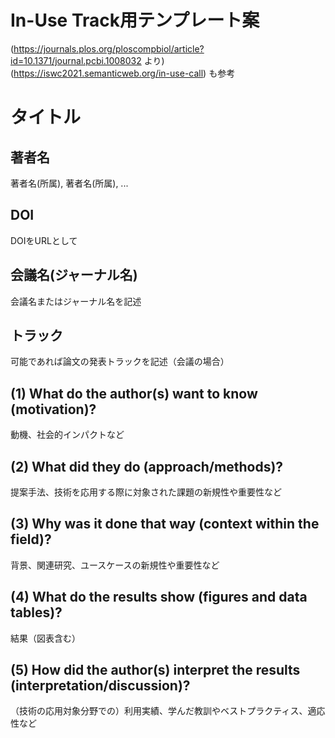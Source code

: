 # In-Use Track用テンプレート案
(https://journals.plos.org/ploscompbiol/article?id=10.1371/journal.pcbi.1008032 より)  
(https://iswc2021.semanticweb.org/in-use-call) も参考
# タイトル                                                                                                                                                                         
## 著者名
著者名(所属), 著者名(所属), ... 
## DOI
DOIをURLとして
## 会議名(ジャーナル名) 
会議名またはジャーナル名を記述
## トラック 
可能であれば論文の発表トラックを記述（会議の場合）
## (1) What do the author(s) want to know (motivation)?
動機、社会的インパクトなど
## (2) What did they do (approach/methods)?
提案手法、技術を応用する際に対象された課題の新規性や重要性など
## (3) Why was it done that way (context within the field)?
背景、関連研究、ユースケースの新規性や重要性など
## (4) What do the results show (figures and data tables)?
結果（図表含む）
## (5) How did the author(s) interpret the results (interpretation/discussion)?
（技術の応用対象分野での）利用実績、学んだ教訓やベストプラクティス、適応性など
